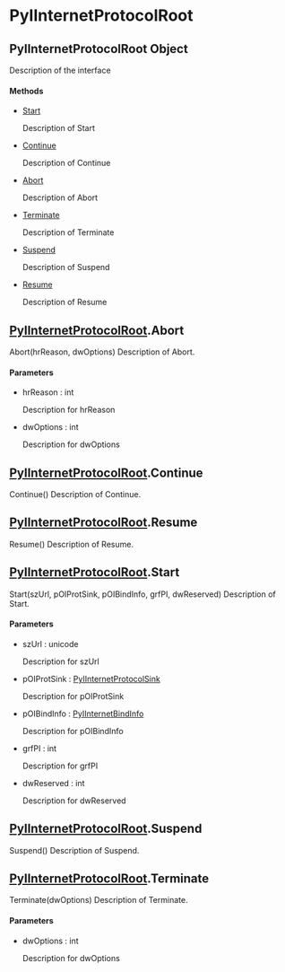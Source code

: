 # PyIInternetProtocolRoot


## PyIInternetProtocolRoot Object

Description of the interface

#### Methods

  - [Start](PyIInternetProtocolRoot.md#pyiinternetprotocolrootstart)

    Description of Start&nbsp;

  - [Continue](PyIInternetProtocolRoot.md#pyiinternetprotocolrootcontinue)

    Description of Continue&nbsp;

  - [Abort](PyIInternetProtocolRoot.md#pyiinternetprotocolrootabort)

    Description of Abort&nbsp;

  - [Terminate](PyIInternetProtocolRoot.md#pyiinternetprotocolrootterminate)

    Description of Terminate&nbsp;

  - [Suspend](PyIInternetProtocolRoot.md#pyiinternetprotocolrootsuspend)

    Description of Suspend&nbsp;

  - [Resume](PyIInternetProtocolRoot.md#pyiinternetprotocolrootresume)

    Description of Resume&nbsp;


## [PyIInternetProtocolRoot](PyIInternetProtocolRoot.md#pyiinternetprotocolroot)\.Abort

Abort\(hrReason, dwOptions\)
Description of Abort\.

#### Parameters

  - hrReason : int

    Description for hrReason

  - dwOptions : int

    Description for dwOptions


## [PyIInternetProtocolRoot](PyIInternetProtocolRoot.md#pyiinternetprotocolroot)\.Continue

Continue\(\)
Description of Continue\.


## [PyIInternetProtocolRoot](PyIInternetProtocolRoot.md#pyiinternetprotocolroot)\.Resume

Resume\(\)
Description of Resume\.


## [PyIInternetProtocolRoot](PyIInternetProtocolRoot.md#pyiinternetprotocolroot)\.Start

Start\(szUrl, pOIProtSink, pOIBindInfo, grfPI, dwReserved\)
Description of Start\.

#### Parameters

  - szUrl : unicode

    Description for szUrl

  - pOIProtSink : [PyIInternetProtocolSink](PyIInternetProtocolSink.md)

    Description for pOIProtSink

  - pOIBindInfo : [PyIInternetBindInfo](PyIInternetBindInfo.md)

    Description for pOIBindInfo

  - grfPI : int

    Description for grfPI

  - dwReserved : int

    Description for dwReserved


## [PyIInternetProtocolRoot](PyIInternetProtocolRoot.md#pyiinternetprotocolroot)\.Suspend

Suspend\(\)
Description of Suspend\.


## [PyIInternetProtocolRoot](PyIInternetProtocolRoot.md#pyiinternetprotocolroot)\.Terminate

Terminate\(dwOptions\)
Description of Terminate\.

#### Parameters

  - dwOptions : int

    Description for dwOptions